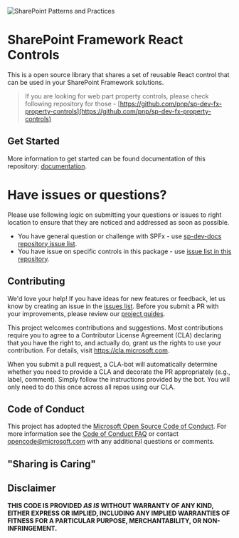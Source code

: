 ![SharePoint Patterns and Practices](https://devofficecdn.azureedge.net/media/Default/PnP/sppnp.png)

# SharePoint Framework React Controls

This is a open source library that shares a set of reusable React control that can be used in your SharePoint Framework solutions.

> If you are looking for web part property controls, please check following repository for those - [https://github.com/pnp/sp-dev-fx-property-controls](https://github.com/pnp/sp-dev-fx-property-controls)

## Get Started

More information to get started can be found documentation of this repository: [documentation](https://pnp.github.io/sp-dev-fx-controls-react/).

# Have issues or questions?

Please use following logic on submitting your questions or issues to right location to ensure that they are noticed and addressed as soon as possible.

* You have general question or challenge with SPFx - use [sp-dev-docs repository issue list](https://github.com/sharepoint/sp-dev-docs/issues).
* You have issue on specific controls in this package - use [issue list in this repository](https://github.com/pnp/sp-dev-fx-controls-react/issues).


## Contributing

We'd love your help! If you have ideas for new features or feedback, let us know by creating an issue in the [issues list](https://github.com/pnp/sp-dev-fx-controls-react/issues). Before you submit a PR with your improvements, please review our [project guides](https://pnp.github.io/sp-dev-fx-controls-react/guides).

This project welcomes contributions and suggestions.  Most contributions require you to agree to a
Contributor License Agreement (CLA) declaring that you have the right to, and actually do, grant us
the rights to use your contribution. For details, visit https://cla.microsoft.com.

When you submit a pull request, a CLA-bot will automatically determine whether you need to provide
a CLA and decorate the PR appropriately (e.g., label, comment). Simply follow the instructions
provided by the bot. You will only need to do this once across all repos using our CLA.

## Code of Conduct

This project has adopted the [Microsoft Open Source Code of Conduct](https://opensource.microsoft.com/codeofconduct/).
For more information see the [Code of Conduct FAQ](https://opensource.microsoft.com/codeofconduct/faq/) or
contact [opencode@microsoft.com](mailto:opencode@microsoft.com) with any additional questions or comments.

## "Sharing is Caring"

## Disclaimer

**THIS CODE IS PROVIDED *AS IS* WITHOUT WARRANTY OF ANY KIND, EITHER EXPRESS OR IMPLIED, INCLUDING ANY IMPLIED WARRANTIES OF FITNESS FOR A PARTICULAR PURPOSE, MERCHANTABILITY, OR NON-INFRINGEMENT.**
